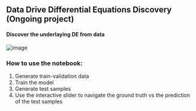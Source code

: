 ## Data Drive Differential Equations Discovery (Ongoing project)

#### Discover the underlaying DE from data

![image](https://i.imgur.com/3SxRdIm.png)



### How to use the notebook:

1) Generate train-validation data
2) Train the model
3) Generate test samples
4) Use the interactive slider to navigate the ground truth vs the prediction of the test samples

